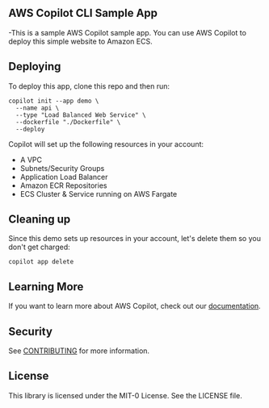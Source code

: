 ## AWS Copilot CLI Sample App

-This is a sample AWS Copilot sample app. You can use AWS Copilot to 
deploy this simple website to Amazon ECS. 

## Deploying 

To deploy this app, clone this repo and then run:

```
copilot init --app demo \
  --name api \
  --type "Load Balanced Web Service" \
  --dockerfile "./Dockerfile" \
  --deploy
```

Copilot will set up the following resources in your account:
* A VPC
* Subnets/Security Groups
* Application Load Balancer
* Amazon ECR Repositories
* ECS Cluster & Service running on AWS Fargate

## Cleaning up

Since this demo sets up resources in your account, let's delete them so you don't get charged: 

```
copilot app delete
```

## Learning More

If you want to learn more about AWS Copilot, check out our [documentation](https://aws.github.io/copilot-cli/).

## Security

See [CONTRIBUTING](CONTRIBUTING.md#security-issue-notifications) for more information.

## License

This library is licensed under the MIT-0 License. See the LICENSE file.

